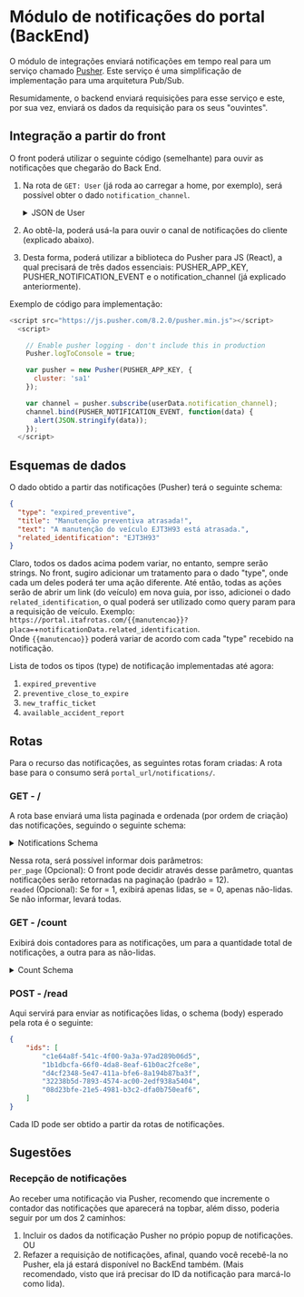 # Módulo de notificações do portal (BackEnd)

O módulo de integrações enviará notificações em tempo real para um serviço chamado [Pusher](https://pusher.com/channels/). Este serviço é uma simplificação de implementação para uma arquitetura Pub/Sub.

Resumidamente, o backend enviará requisições para esse serviço e este, por sua vez, enviará os dados da requisição para os seus "ouvintes".

## Integração a partir do front

O front poderá utilizar o seguinte código (semelhante) para ouvir as notificações que chegarão do Back End.

1. Na rota de ``GET: User`` (já roda ao carregar a home, por exemplo), será possível obter o dado ```notification_channel```.
    <details>
    <summary>JSON de User</summary>
    
    ```json
    {
        "id": 12,
        "name": "Teste Updated",
        "email": "teste123@teste.com",
        "tipo": "master",
        "cliente_id": 90,
        "email_verified_at": null,
        "last_login_at": "2024-08-14 10:21:52",
        "last_login_ip": "127.0.0.1",
        "created_at": "2024-07-10T14:27:45.000000Z",
        "updated_at": "2024-08-15T13:46:52.000000Z",
        "phone": "123",
        "cargo": "Desenvolvedor xD",
        "created_by": null,
        "notification_channel": "private-480cfb2c968f631bf29d6dbbc1147a0131cd0f73d4d86d699ce692b943eccdd9"
    }
    ```
    </details>
2. Ao obtê-la, poderá usá-la para ouvir o canal de notificações do cliente (explicado abaixo).
3. Desta forma, poderá utilizar a biblioteca do Pusher para JS (React), a qual precisará de três dados essenciais: PUSHER_APP_KEY, PUSHER_NOTIFICATION_EVENT e o notification_channel (já explicado anteriormente).

Exemplo de código para implementação:

```javascript
<script src="https://js.pusher.com/8.2.0/pusher.min.js"></script>
  <script>

    // Enable pusher logging - don't include this in production
    Pusher.logToConsole = true;

    var pusher = new Pusher(PUSHER_APP_KEY, {
      cluster: 'sa1'
    });

    var channel = pusher.subscribe(userData.notification_channel);
    channel.bind(PUSHER_NOTIFICATION_EVENT, function(data) {
      alert(JSON.stringify(data));
    });
  </script>
```

## Esquemas de dados

O dado obtido a partir das notificações (Pusher) terá o seguinte schema:
```json
{
  "type": "expired_preventive",
  "title": "Manutenção preventiva atrasada!",
  "text": "A manutenção do veículo EJT3H93 está atrasada.",
  "related_identification": "EJT3H93"
}
```
Claro, todos os dados acima podem variar, no entanto, sempre serão strings. No front, sugiro adicionar um tratamento para o dado "type", onde cada um deles poderá ter uma ação diferente. Até então, todas as ações serão de abrir um link (do veículo) em nova guia, por isso, adicionei o dado ``related_identification``, o qual poderá ser utilizado como query param para a requisição de veículo. Exemplo:
``https://portal.itafrotas.com/{{manutencao}}?placa=``+``notificationData.related_identification``.\
Onde `{{manutencao}}` poderá variar de acordo com cada "type" recebido na notificação.

Lista de todos os tipos (type) de notificação implementadas até agora:
1. `expired_preventive`
2. `preventive_close_to_expire`
2. `new_traffic_ticket`
2. `available_accident_report`

## Rotas

Para o recurso das notificações, as seguintes rotas foram criadas:
A rota base para o consumo será `portal_url/notifications/`.

### GET - /
A rota base enviará uma lista paginada e ordenada (por ordem de criação) das notificações, seguindo o seguinte schema:
<details>
<summary>Notifications Schema</summary>
    
```json
    {
    "current_page": 1,
    "data": [
        {
            "id": "b14ce249-29e7-4170-bc97-f795d51fd10f",
            "type": "expired_preventive",
            "read_at": null,
            "created_at": "2024-09-06T13:06:51.000000Z",
            "title": "Manutenção preventiva atrasada!",
            "text": "A manutenção do veículo RCE2F07 está atrasada.",
            "related_identification": "RCE2F07"
        },
        {
            "id": "62e14aad-0d6e-4fb7-bba6-f58f332ecba8",
            "type": "expired_preventive",
            "read_at": null,
            "created_at": "2024-09-06T13:06:50.000000Z",
            "title": "Manutenção preventiva atrasada!",
            "text": "A manutenção do veículo EXH2F93 está atrasada.",
            "related_identification": "EXH2F93"
        },
        {
            "id": "ca466267-b521-44a6-8fc6-30c467e0ca91",
            "type": "preventive_close_to_expire",
            "read_at": null,
            "created_at": "2024-09-06T13:06:49.000000Z",
            "title": "Manutenção preventiva perto do vencimento!",
            "text": "A manutenção do veículo RCE1H04 está próxima de expirar.",
            "related_identification": "RCE1H04"
        },
        ...
    ],
    "first_page_url": "http://portal-do-cliente-backend.test/api/notifications?page=1",
    "from": 1,
    "last_page": 121,
    "last_page_url": "http://portal-do-cliente-backend.test/api/notifications?page=121",
    "links": [
        {
            "url": null,
            "label": "&laquo; Anterior",
            "active": false
        },
        {
            "url": "http://portal-do-cliente-backend.test/api/notifications?page=1",
            "label": "1",
            "active": true
        },
        {
            "url": "http://portal-do-cliente-backend.test/api/notifications?page=2",
            "label": "2",
            "active": false
        },
        {
            "url": "http://portal-do-cliente-backend.test/api/notifications?page=3",
            "label": "3",
            "active": false
        },
        {
            "url": "http://portal-do-cliente-backend.test/api/notifications?page=4",
            "label": "4",
            "active": false
        },
        {
            "url": "http://portal-do-cliente-backend.test/api/notifications?page=5",
            "label": "5",
            "active": false
        },
        {
            "url": "http://portal-do-cliente-backend.test/api/notifications?page=6",
            "label": "6",
            "active": false
        },
        {
            "url": "http://portal-do-cliente-backend.test/api/notifications?page=7",
            "label": "7",
            "active": false
        },
        {
            "url": "http://portal-do-cliente-backend.test/api/notifications?page=8",
            "label": "8",
            "active": false
        },
        {
            "url": "http://portal-do-cliente-backend.test/api/notifications?page=9",
            "label": "9",
            "active": false
        },
        {
            "url": "http://portal-do-cliente-backend.test/api/notifications?page=10",
            "label": "10",
            "active": false
        },
        {
            "url": null,
            "label": "...",
            "active": false
        },
        {
            "url": "http://portal-do-cliente-backend.test/api/notifications?page=120",
            "label": "120",
            "active": false
        },
        {
            "url": "http://portal-do-cliente-backend.test/api/notifications?page=121",
            "label": "121",
            "active": false
        },
        {
            "url": "http://portal-do-cliente-backend.test/api/notifications?page=2",
            "label": "Próximo &raquo;",
            "active": false
        }
    ],
    "next_page_url": "http://portal-do-cliente-backend.test/api/notifications?page=2",
    "path": "http://portal-do-cliente-backend.test/api/notifications",
    "per_page": 12,
    "prev_page_url": null,
    "to": 12,
    "total": 1442
}
```
</details>

Nessa rota, será possível informar dois parâmetros:\
`per_page` (Opcional): O front pode decidir através desse parâmetro, quantas notificações serão retornadas na paginação (padrão = 12).\
`readed` (Opcional): Se for = 1, exibirá apenas lidas, se = 0, apenas não-lidas. Se não informar, levará todas.

### GET - /count

Exibirá dois contadores para as notificações, um para a quantidade total de notificações, a outra para as não-lidas.
<details>
  <summary>Count Schema</summary>
  
  ```json
{
    "unread_count": 3,
    "total_count": 1442
}
  ```
  
</details>

### POST - /read

Aqui servirá para enviar as notificações lidas, o schema (body) esperado pela rota é o seguinte:

```json
{
    "ids": [
        "c1e64a8f-541c-4f00-9a3a-97ad289b06d5",
        "1b1dbcfa-66f0-4da8-8eaf-61b0ac2fce8e",
        "d4cf2348-5e47-411a-bfe6-8a194b87ba3f",
        "32238b5d-7893-4574-ac00-2edf938a5404",
        "08d23bfe-21e5-4981-b3c2-dfa0b750eaf6",
    ]
}

```
Cada ID pode ser obtido a partir da rotas de notificações.

## Sugestões

### Recepção de notificações
Ao receber uma notificação via Pusher, recomendo que incremente o contador das notificações que aparecerá na topbar, além disso, poderia seguir por um dos 2 caminhos:
1. Incluir os dados da notificação Pusher no própio popup de notificações.\
OU
2. Refazer a requisição de notificações, afinal, quando você recebê-la no Pusher, ela já estará disponível no BackEnd também. (Mais recomendado, visto que irá precisar do ID da notificação para marcá-lo como lida).